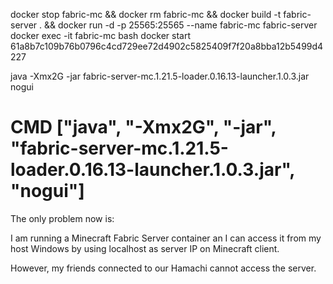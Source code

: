 docker stop fabric-mc && docker rm fabric-mc && docker build -t fabric-server . && docker run -d -p 25565:25565 --name fabric-mc fabric-server
docker exec -it fabric-mc bash
docker start 61a8b7c109b76b0796c4cd729ee72d4902c5825409f7f20a8bba12b5499d4227

java -Xmx2G -jar fabric-server-mc.1.21.5-loader.0.16.13-launcher.1.0.3.jar nogui

# CMD ["java", "-Xmx2G", "-jar", "fabric-server-mc.1.21.5-loader.0.16.13-launcher.1.0.3.jar", "nogui"]

The only problem now is:

I am running a Minecraft Fabric Server container an I can access it from my host Windows by using localhost as server IP on Minecraft client.

However, my friends connected to our Hamachi cannot access the server.
